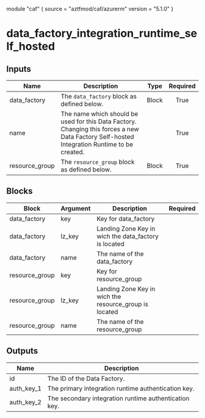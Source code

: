 module "caf" {
  source  = "aztfmod/caf/azurerm"
  version = "5.1.0"
}

# data_factory_integration_runtime_self_hosted

## Inputs
| Name | Description | Type | Required |
|------|-------------|------|:--------:|
|data_factory|The `data_factory` block as defined below.|Block|True|
|name| The name which should be used for this Data Factory. Changing this forces a new Data Factory Self-hosted Integration Runtime to be created.||True|
|resource_group|The `resource_group` block as defined below.|Block|True|

## Blocks
| Block | Argument | Description | Required |
|-------|----------|-------------|----------|
|data_factory| key | Key for  data_factory||| Required if  |
|data_factory| lz_key |Landing Zone Key in wich the data_factory is located|||True|
|data_factory| name | The name of the data_factory |||True|
|resource_group| key | Key for  resource_group||| Required if  |
|resource_group| lz_key |Landing Zone Key in wich the resource_group is located|||True|
|resource_group| name | The name of the resource_group |||True|

## Outputs
| Name | Description |
|------|-------------|
|id|The ID of the Data Factory.|||
|auth_key_1|The primary integration runtime authentication key.|||
|auth_key_2|The secondary integration runtime authentication key.|||
